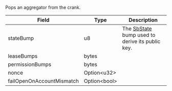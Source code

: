 Pops an aggregator from the crank.

| Field                     | Type               | Description                                                                           |
| ------------------------- | ------------------ | ------------------------------------------------------------------------------------- |
| stateBump                 | u8                 | The [SbState](/feeds/solana/idl/accounts/SbState) bump used to derive its public key. |
| leaseBumps                | bytes              |                                                                                       |
| permissionBumps           | bytes              |                                                                                       |
| nonce                     | Option&lt;u32&gt;  |                                                                                       |
| failOpenOnAccountMismatch | Option&lt;bool&gt; |                                                                                       |
